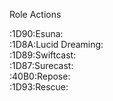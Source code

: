Role Actions  

:1D90:Esuna:  
:1D8A:Lucid Dreaming:  
:1D89:Swiftcast:  
:1D87:Surecast:  
:40B0:Repose:  
:1D93:Rescue:  
